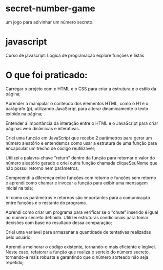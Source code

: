# secret-number-game
um jogo para adivinhar um número secreto.

# javascript

Curso de javascript: Lógica de programação explore funções e listas

# O que foi praticado:

Carregar o projeto com o HTML e o CSS para criar a estrutura e o estilo da página;

Aprender a manipular o conteúdo dos elementos HTML, como o H1 e o parágrafo (p), utilizando JavaScript para alterar dinamicamente o texto exibido na página;

Entender a importância da interação entre o HTML e o JavaScript para criar páginas web dinâmicas e interativas.

Criei uma função em JavaScript que recebe 2 parâmetros para gerar um número aleatório e entendemos como usar a estrutura de uma função para encapsular um trecho de código reutilizável;

Utilizei a palavra-chave "return" dentro da função para retornar o valor do número aleatório gerado e criei outra função chamada cliqueSeuNome que não possui retorno nem parâmetros;

Compreendi a diferença entre funções com retorno e funções sem retorno e aprendi como chamar e invocar a função para exibir uma mensagem inicial na tela;

Vi como os parâmetros e retornos são importantes para a comunicação entre funções e o restante do programa.

Aprendi como criar um programa para verificar se o “chute” inserido é igual ao número secreto definido. Utilizei estruturas condicionais para tomar decisões com base no resultado dessa comparação;

Criei uma variável para armazenar a quantidade de tentativas realizadas pelo usuário;

Aprendi a melhorar o código existente, tornando-o mais eficiente e legível. Neste caso, refatorar a função que realiza o sorteio do número secreto, tornando-a mais robusta e garantindo que o número sorteado não seja repetido;